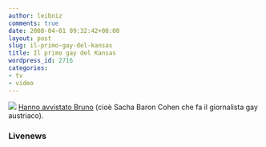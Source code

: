 ```yaml
---
author: leibniz
comments: true
date: 2008-04-01 09:32:42+00:00
layout: post
slug: il-primo-gay-del-kansas
title: Il primo gay del Kansas
wordpress_id: 2716
categories:
- tv
- video
---
```


![](http://www.smh.com.au/ffximage/2006/10/31/bruno_wideweb__470x329,0.jpg)
[Hanno avvistato Bruno](http://livenews.com.au/Articles/2008/04/01/Sacha_Baron_Cohen_caught_filming_Bruno__First_footage_revealed) (cioè Sacha Baron Cohen che fa il giornalista gay austriaco).


### Livenews

